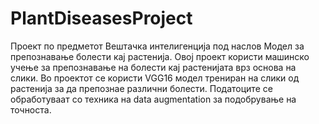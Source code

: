 # PlantDiseasesProject
Проект по предметот Вештачка интелигенција под наслов Модел за препознавање болести кај растенија.
Овој проект користи машинско учење за препознавање на болести кај растенијата врз основа на слики.
Во проектот се користи VGG16 модел трениран на слики од растенија за да препознае различни болести.
Податоците се обработуваат со техника на data augmentation за подобрување на точноста.

